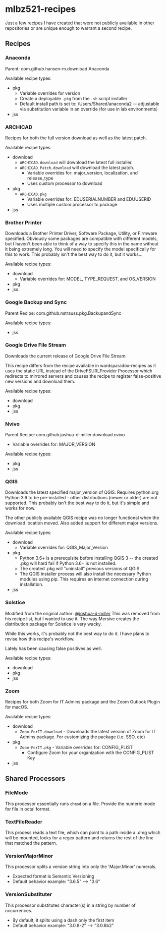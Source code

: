 mlbz521-recipes
======

Just a few recipes I have created that were not publicly available in other repositories or are unique enough to warrant a second recipe.

## Recipes ##

### Anaconda ###

Parent:  com.github.hansen-m.download.Anaconda

Available recipe types:
  * pkg
    * Variable overrides for version
    * Create a deployable `.pkg` from the `.sh` script installer
    * Default install path is set to:  /Users/Shared/anaconda2 -- adjustable via substitution variable in an override (for use in lab environments)
  * jss


### ARCHICAD ###

Recipes for both the full version download as well as the latest patch.

Available recipe types:
  * download
    * `ARCHICAD.download` will download the latest full installer.
    * `ARCHICAD Patch.download` will download the latest patch.
      * Variable overrides for:  major_version, localization, and release_type
      * Uses custom processor to download
  * pkg
    * `ARCHICAD.pkg`
      * Variable overrides for:  EDUSERIALNUMBER and EDUUSERID
      * Uses multiple custom processor to package
  * jss


### Brother Printer ###

Downloads a Brother Printer Driver, Software Package, Utility, or Firmware specified.  Obviously some packages are compatible with different models, but I haven't been able to think of a way to specify this in the name without it being extremely long.  You will need to specify the model specifically for this to work.  This probably isn't the best way to do it, but it works...

Available recipe types:
  * download
    * Variable overrides for:  MODEL, TYPE_REQUEST, and OS_VERSION
  * pkg
  * jss


### Google Backup and Sync ###

Parent Recipe:  com.github.nstrauss.pkg.BackupandSync

Available recipe types:
  * jss


### Google Drive File Stream ###

Downloads the current release of Google Drive File Stream.

This recipe differs from the recipe available in wardsparadox-recipes as it uses the static URL instead of the DriveFSURLProvider Processor which redirects to mirrored servers and causes the recipe to register false-positive new versions and download them.

Available recipe types:
  * download
  * pkg
  * jss


### Nvivo ###

Parent Recipe:  com.github.joshua-d-miller.download.nvivo
  * Variable overrides for:  MAJOR_VERSION

Available recipe types:
  * pkg
  * jss


### QGIS ###

Downloads the latest specified major_version of QGIS.  Requires python.org Python 3.6 to be pre-installed - other distributions (newer or older) are not supported.  This probably isn't the best way to do it, but it's simple and works for now.

The other publicly available QGIS recipe was no longer functional when the download location moved.  Also added support for different major versions.

Available recipe types:
  * download
    * Variable overrides for:  QGIS_Major_Version
  * pkg
    * Python 3.6+ is a prerequisite before installing QGIS 3 -- the created .pkg will hard fail if Python 3.6+ is not installed.
    * The created .pkg will "uninstall" previous versions of QGIS.
    * The QGIS installer process will also install the necessary Python modules using pip. This requires an internet connection during installation.
  * jss


### Solstice ###

Modified from the original author:  [@joshua-d-miller](https://github.com/autopkg/joshua-d-miller-recipes)
This was removed from his recipe list, but I wanted to use it.  The way Mersive creates the distribution package for Solstice is very wacky.

While this works, it's probably not the best way to do it.  I have plans to revise how this recipe's workflow.

Lately has been causing false positives as well.

Available recipe types:
  * download
  * pkg
  * jss


### Zoom ###

Recipes for both Zoom for IT Admins package and the Zoom Outlook Plugin for macOS.

Available recipe types:
  * download
    * `Zoom-ForIT.download` - Downloads the latest version of Zoom for IT Admins package.  For customizing the package (i.e. SSO, etc)
  * pkg
    * `Zoom-ForIT.pkg` - Variable overrides for: CONFIG_PLIST
      * Configure Zoom for your organization with the CONFIG_PLIST Key
  * jss



## Shared Processors ##

### FileMode ###

This processor essentially runs `chmod` on a file.  Provide the numeric mode for file in octal format.


### TextFileReader ###

This process reads a text file, which can point to a path inside a .dmg which will be mounted, looks for a regex pattern and returns the rest of the line that matched the pattern.


### VersionMajorMinor ###

This processor splits a version string into only the 'Major.Minor' numerals.
  * Expected format is Semantic Versioning
  * Default behavior example: "3.6.5" --> "3.6"


### VersionSubstituter ###

This processor substitutes character(s) in a string by number of occurrences.
  * By default, it splits using a dash only the first item
  * Default behavior example: "3.0.8-2" --> "3.0.8b2"
